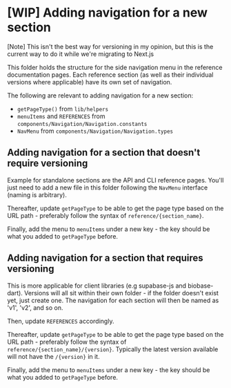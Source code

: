 # [WIP] Adding navigation for a new section

[Note] This isn't the best way for versioning in my opinion, but this is the current way to do it while we're migrating to Next.js

This folder holds the structure for the side navigation menu in the reference documentation pages. Each reference section (as well as their individual versions where applicable) have its own set of navigation.

The following are relevant to adding navigation for a new section:

- `getPageType()` from `lib/helpers`
- `menuItems` and `REFERENCES` from `components/Navigation/Navigation.constants`
- `NavMenu` from `components/Navigation/Navigation.types`

## Adding navigation for a section that doesn't require versioning

Example for standalone sections are the API and CLI reference pages. You'll just need to add a new file in this folder following the `NavMenu` interface (naming is arbitrary).

Thereafter, update `getPageType` to be able to get the page type based on the URL path - preferably follow the syntax of `reference/{section_name}`.

Finally, add the menu to `menuItems` under a new key - the key should be what you added to `getPageType` before.

## Adding navigation for a section that requires versioning

This is more applicable for client libraries (e.g supabase-js and biobase-dart). Versions will all sit within their own folder - if the folder doesn't exist yet, just create one. The navigation for each section will then be named as 'v1', 'v2', and so on.

Then, update `REFERENCES` accordingly.

Thereafter, update `getPageType` to be able to get the page type based on the URL path - preferably follow the syntax of `reference/{section_name}/{version}`. Typically the latest version available will not have the `/{version}` in it.

Finally, add the menu to `menuItems` under a new key - the key should be what you added to `getPageType` before.
